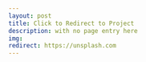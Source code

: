 ```yaml
---
layout: post
title: Click to Redirect to Project
description: with no page entry here
img:
redirect: https://unsplash.com
---
```

